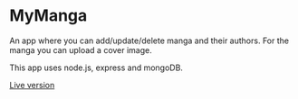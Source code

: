 # MyManga
<p>An app where you can add/update/delete manga and their authors. For the manga you can upload a cover image.</p>
<p>This app uses node.js, express and mongoDB.</p>
<p><a href="https://my--manga.herokuapp.com/">Live version</a></p>
